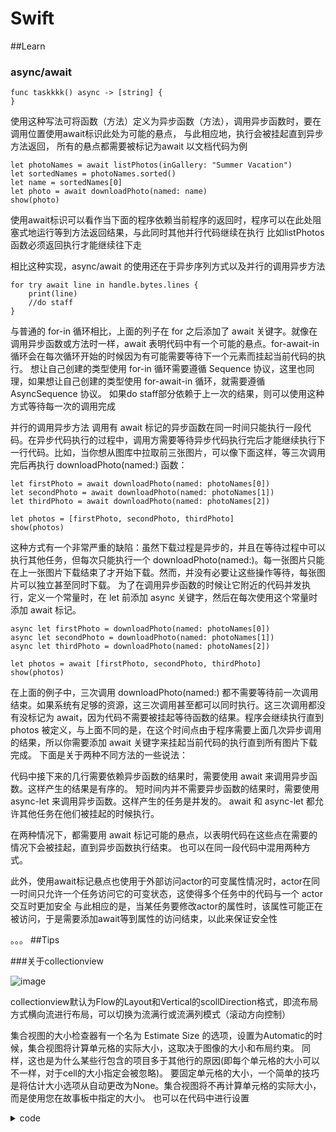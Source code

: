 # Swift

##Learn
### async/await
  
    func taskkkk() async -> [string] {
    }

使用这种写法可将函数（方法）定义为异步函数（方法），调用异步函数时，要在调用位置使用await标识此处为可能的悬点，
与此相应地，执行会被挂起直到异步方法返回， 所有的悬点都需要被标记为await
以文档代码为例
    
    let photoNames = await listPhotos(inGallery: "Summer Vacation")
    let sortedNames = photoNames.sorted()
    let name = sortedNames[0]
    let photo = await downloadPhoto(named: name)
    show(photo)
使用await标识可以看作当下面的程序依赖当前程序的返回时，程序可以在此处阻塞式地运行等到方法返回结果，与此同时其他并行代码继续在执行
比如listPhotos函数必须返回执行才能继续往下走

相比这种实现，async/await 的使用还在于异步序列方式以及并行的调用异步方法

    for try await line in handle.bytes.lines {
        print(line)
        //do staff
    }
    
与普通的 for-in 循环相比，上面的列子在 for 之后添加了 await 关键字。就像在调用异步函数或方法时一样，await 表明代码中有一个可能的悬点。for-await-in 循环会在每次循环开始的时候因为有可能需要等待下一个元素而挂起当前代码的执行。
想让自己创建的类型使用 for-in 循环需要遵循 Sequence 协议，这里也同理，如果想让自己创建的类型使用 for-await-in 循环，就需要遵循 AsyncSequence 协议。
如果do staff部分依赖于上一次的结果，则可以使用这种方式等待每一次的调用完成

并行的调用异步方法
调用有 await 标记的异步函数在同一时间只能执行一段代码。在异步代码执行的过程中，调用方需要等待异步代码执行完后才能继续执行下一行代码。比如，当你想从图库中拉取前三张图片，可以像下面这样，等三次调用完后再执行 downloadPhoto(named:) 函数：
    
    let firstPhoto = await downloadPhoto(named: photoNames[0])
    let secondPhoto = await downloadPhoto(named: photoNames[1])
    let thirdPhoto = await downloadPhoto(named: photoNames[2])

    let photos = [firstPhoto, secondPhoto, thirdPhoto]
    show(photos)
这种方式有一个非常严重的缺陷：虽然下载过程是异步的，并且在等待过程中可以执行其他任务，但每次只能执行一个 downloadPhoto(named:)。每一张图片只能在上一张图片下载结束了才开始下载。然而，并没有必要让这些操作等待，每张图片可以独立甚至同时下载。
为了在调用异步函数的时候让它附近的代码并发执行，定义一个常量时，在 let 前添加 async 关键字，然后在每次使用这个常量时添加 await 标记。

    async let firstPhoto = downloadPhoto(named: photoNames[0])
    async let secondPhoto = downloadPhoto(named: photoNames[1])
    async let thirdPhoto = downloadPhoto(named: photoNames[2])

    let photos = await [firstPhoto, secondPhoto, thirdPhoto]
    show(photos)
在上面的例子中，三次调用 downloadPhoto(named:) 都不需要等待前一次调用结束。如果系统有足够的资源，这三次调用甚至都可以同时执行。这三次调用都没有没标记为 await，因为代码不需要被挂起等待函数的结果。程序会继续执行直到 photos 被定义，与上面不同的是，在这个时间点由于程序需要上面几次异步调用的结果，所以你需要添加 await 关键字来挂起当前代码的执行直到所有图片下载完成。
下面是关于两种不同方法的一些说法：

  代码中接下来的几行需要依赖异步函数的结果时，需要使用 await 来调用异步函数。这样产生的结果是有序的。
  短时间内并不需要异步函数的结果时，需要使用 async-let 来调用异步函数。这样产生的任务是并发的。
  await 和 async-let 都允许其他任务在他们被挂起的时候执行。
  
在两种情况下，都需要用 await 标记可能的悬点，以表明代码在这些点在需要的情况下会被挂起，直到异步函数执行结束。
也可以在同一段代码中混用两种方式。


此外，使用await标记悬点也使用于外部访问actor的可变属性情况时，actor在同一时间只允许一个任务访问它的可变状态，这使得多个任务中的代码与一个 actor 交互时更加安全
与此相应的是，当某任务要修改actor的属性时，该属性可能正在被访问，于是需要添加await等到属性的访问结束，以此来保证安全性



。。。
##Tips

###关于collectionview

![image](https://user-images.githubusercontent.com/51845254/147029225-faca1ded-e05d-4615-a714-82b3653acffd.png)

collectionview默认为Flow的Layout和Vertical的scollDirection格式，即流布局方式横向流进行布局，可以切换为流满行或流满列模式（滚动方向控制）

集合视图的大小检查器有一个名为 Estimate Size 的选项，设置为Automatic的时候，集合视图将计算单元格的实际大小，这取决于图像的大小和布局约束。
同样，这也是为什么某些行包含的项目多于其他行的原因(即每个单元格的大小可以不一样，对于cell的大小指定会被忽略)。
要固定单元格的大小，一个简单的技巧是将估计大小选项从自动更改为None。集合视图将不再计算单元格的实际大小，而是使用您在故事板中指定的大小。
也可以在代码中进行设置
<details>
  <summary>code</summary>
  
    if let layout = collectionViewLayout as? UICollectionViewFlowLayout {
      layout.itemSize = CGSize(width: 100, height: 150)
      layout.estimatedItemSize = .zero
    }
  
  </details>

